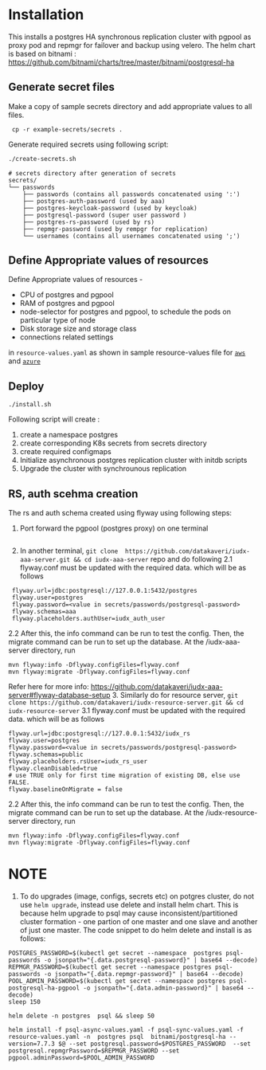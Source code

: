 # Installation
This installs a postgres HA synchronous replication cluster with pgpool as proxy pod and repmgr for failover and backup using velero.
The helm chart is based on bitnami : https://github.com/bitnami/charts/tree/master/bitnami/postgresql-ha 

## Generate secret files

Make a copy of sample secrets directory and add appropriate values to all files.

```console
 cp -r example-secrets/secrets .
```
Generate required secrets  using following script:
```sh
./create-secrets.sh
```
```
# secrets directory after generation of secrets
secrets/
└── passwords
    ├── passwords (contains all passwords concatenated using ':')
    ├── postgres-auth-password (used by aaa)
    ├── postgres-keycloak-password (used by keycloak)
    ├── postgresql-password (super user password )
    ├── postgres-rs-password (used by rs)
    ├── repmgr-password (used by rempgr for replication)
    └── usernames (contains all usernames concatenated using ';')
```

## Define Appropriate values of resources

Define Appropriate values of resources -
- CPU of postgres and pgpool
- RAM of postgres and pgpool
- node-selector for postgres and pgpool, to schedule the pods on particular type of node
- Disk storage size and storage class
- connections related settings 

in `resource-values.yaml` as shown in sample resource-values file for [`aws`](./example-aws-resource-values.yaml) and [`azure`](./example-azure-resource-values.yaml)

## Deploy

```
./install.sh
```

Following script will create :
1. create a namespace postgres
2. create corresponding K8s secrets from  secrets directory
3. create required configmaps
4. Initialize asynchronous postgres replication cluster with initdb scripts 
5. Upgrade the cluster with synchrounous replication

## RS, auth scehma creation
The rs and auth schema created using flyway using following steps:
1. Port forward the pgpool (postgres proxy) on one terminal
```kubectl port-forward -n postgres svc/psql-postgresql-ha-pgpool 5432
```
2. In another terminal, ``git clone  https://github.com/datakaveri/iudx-aaa-server.git && cd iudx-aaa-server`` repo and do following
  2.1 flyway.conf must be updated with the required data. which will be as follows
  ```
   flyway.url=jdbc:postgresql://127.0.0.1:5432/postgres
   flyway.user=postgres 
   flyway.password=<value in secrets/passwords/postgresql-password>  
   flyway.schemas=aaa 
   flyway.placeholders.authUser=iudx_auth_user 
  ```
  2.2 After this, the info command can be run to test the config. Then, the migrate command can be run to set up the database. At the /iudx-aaa-server directory, run

  ```
  mvn flyway:info -Dflyway.configFiles=flyway.conf
  mvn flyway:migrate -Dflyway.configFiles=flyway.conf
  ```
 Refer here for more info: https://github.com/datakaveri/iudx-aaa-server#flyway-database-setup
3. Similarly do for resource server,  ``git clone https://github.com/datakaveri/iudx-resource-server.git && cd iudx-resource-server``
  3.1 flyway.conf must be updated with the required data. which will be as follows
  ```
  flyway.url=jdbc:postgresql://127.0.0.1:5432/iudx_rs
  flyway.user=postgres
  flyway.password=<value in secrets/passwords/postgresql-password>
  flyway.schemas=public
  flyway.placeholders.rsUser=iudx_rs_user
  flyway.cleanDisabled=true
  # use TRUE only for first time migration of existing DB, else use FALSE.
  flyway.baselineOnMigrate = false
  ```
  2.2 After this, the info command can be run to test the config. Then, the migrate command can be run to set up the database. At the /iudx-resource-server directory, run
  ```
  mvn flyway:info -Dflyway.configFiles=flyway.conf
  mvn flyway:migrate -Dflyway.configFiles=flyway.conf
  ```
# NOTE

1. To do upgrades (image, configs, secrets etc) on potgres cluster, do not use ``helm upgrade``, instead use delete and install helm chart. This is because helm upgrade to psql may cause inconsistent/partitioned cluster formation - one partion of one master and one slave and another of just one master. The code snippet to do helm delete and install is as follows:

```
POSTGRES_PASSWORD=$(kubectl get secret --namespace  postgres psql-passwords -o jsonpath="{.data.postgresql-password}" | base64 --decode)
REPMGR_PASSWORD=$(kubectl get secret --namespace postgres psql-passwords -o jsonpath="{.data.repmgr-password}" | base64 --decode)
POOL_ADMIN_PASSWORD=$(kubectl get secret --namespace postgres psql-postgresql-ha-pgpool -o jsonpath="{.data.admin-password}" | base64 --decode)
sleep 150

helm delete -n postgres  psql && sleep 50

helm install -f psql-async-values.yaml -f psql-sync-values.yaml -f resource-values.yaml -n  postgres psql  bitnami/postgresql-ha --version=7.7.3 $@ --set postgresql.password=$POSTGRES_PASSWORD  --set postgresql.repmgrPassword=$REPMGR_PASSWORD --set pgpool.adminPassword=$POOL_ADMIN_PASSWORD
                                
```
